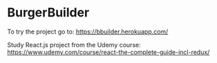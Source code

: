 # BurgerBuilder

To try the project go to: https://bbuilder.herokuapp.com/

Study React.js project from the Udemy course: https://www.udemy.com/course/react-the-complete-guide-incl-redux/
